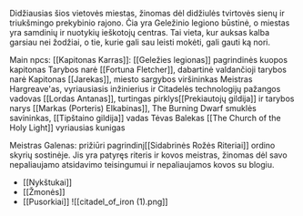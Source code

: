 Didžiausias šios vietovės miestas, žinomas dėl didžiulės tvirtovės sienų ir triukšmingo prekybinio rajono. Čia yra Geležinio legiono būstinė, o miestas yra samdinių ir nuotykių ieškotojų centras. Tai vieta, kur auksas kalba garsiau nei žodžiai, o tie, kurie gali sau leisti mokėti, gali gauti ką nori.

Main npcs:
[[Kapitonas Karras]]: [[Geležies legionas]] pagrindinės kuopos kapitonas
Tarybos narė [[Fortuna Fletcher]], dabartinė valdančioji tarybos narė
Kapitonas [[Jarekas]], miesto sargybos viršininkas
Meistras Hargreave'as, vyriausiasis inžinierius ir Citadelės technologijų pažangos vadovas
[[Lordas Antanas]], turtingas pirklys[[Prekiautojų gildija]] ir tarybos narys
[[Markas (Porteris) Elkabinas]], The Burning Dwarf smuklės savininkas, [[Tipštaino gildija]] vadas
Tėvas Balekas [[The Church of the Holy Light]] vyriausias kunigas


Meistras Galenas: prižiūri pagrindinį[[Sidabrinės Rožės Riteriai]] ordino skyrių sostinėje. Jis yra patyręs riteris ir kovos meistras, žinomas dėl savo nepaliaujamo atsidavimo teisingumui ir nepaliaujamos kovos su blogiu.



-   [[Nykštukai]]
-   [[Žmonės]]
-   [[Pusorkiai]]
![[citadel_of_iron (1).png]]